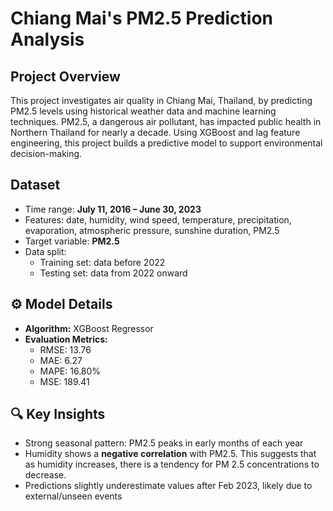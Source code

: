 # Chiang Mai's PM2.5 Prediction Analysis

## Project Overview
This project investigates air quality in Chiang Mai, Thailand, by predicting PM2.5 levels using historical weather data and machine learning techniques. PM2.5, a dangerous air pollutant, has impacted public health in Northern Thailand for nearly a decade. Using XGBoost and lag feature engineering, this project builds a predictive model to support environmental decision-making.

## Dataset
- Time range: **July 11, 2016 – June 30, 2023**
- Features: date, humidity, wind speed, temperature, precipitation, evaporation, atmospheric pressure, sunshine duration, PM2.5
- Target variable: **PM2.5**
- Data split: 
  - Training set: data before 2022
  - Testing set: data from 2022 onward

## ⚙️ Model Details
- **Algorithm:** XGBoost Regressor
- **Evaluation Metrics:**
  - RMSE: 13.76
  - MAE: 6.27
  - MAPE: 16.80%
  - MSE: 189.41

## 🔍 Key Insights
- Strong seasonal pattern: PM2.5 peaks in early months of each year
- Humidity shows a **negative correlation** with PM2.5. This suggests that as humidity increases, there is a tendency for PM 2.5 concentrations to decrease.
- Predictions slightly underestimate values after Feb 2023, likely due to external/unseen events
